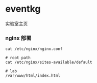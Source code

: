 # eventkg
实验室主页

### nginx 部署
``` 
cat /etc/nginx/nginx.conf

# root path
cat /etc/nginx/sites-available/default

# lab
/var/www/html/index.html
```

